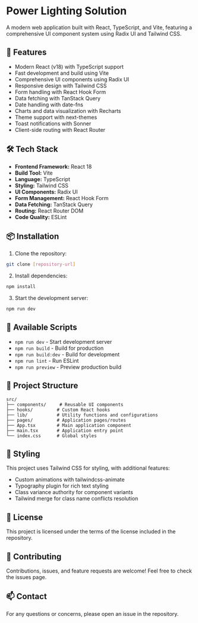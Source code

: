 # Power Lighting Solution

A modern web application built with React, TypeScript, and Vite, featuring a comprehensive UI component system using Radix UI and Tailwind CSS.

## 🚀 Features

- Modern React (v18) with TypeScript support
- Fast development and build using Vite
- Comprehensive UI components using Radix UI
- Responsive design with Tailwind CSS
- Form handling with React Hook Form
- Data fetching with TanStack Query
- Date handling with date-fns
- Charts and data visualization with Recharts
- Theme support with next-themes
- Toast notifications with Sonner
- Client-side routing with React Router

## 🛠️ Tech Stack

- **Frontend Framework:** React 18
- **Build Tool:** Vite
- **Language:** TypeScript
- **Styling:** Tailwind CSS
- **UI Components:** Radix UI
- **Form Management:** React Hook Form
- **Data Fetching:** TanStack Query
- **Routing:** React Router DOM
- **Code Quality:** ESLint

## 📦 Installation

1. Clone the repository:
```bash
git clone [repository-url]
```

2. Install dependencies:
```bash
npm install
```

3. Start the development server:
```bash
npm run dev
```

## 🔧 Available Scripts

- `npm run dev` - Start development server
- `npm run build` - Build for production
- `npm run build:dev` - Build for development
- `npm run lint` - Run ESLint
- `npm run preview` - Preview production build

## 🌳 Project Structure

```
src/
├── components/     # Reusable UI components
├── hooks/         # Custom React hooks
├── lib/           # Utility functions and configurations
├── pages/         # Application pages/routes
├── App.tsx        # Main application component
├── main.tsx       # Application entry point
└── index.css      # Global styles
```

## 🎨 Styling

This project uses Tailwind CSS for styling, with additional features:
- Custom animations with tailwindcss-animate
- Typography plugin for rich text styling
- Class variance authority for component variants
- Tailwind merge for class name conflicts resolution

## 🔐 License

This project is licensed under the terms of the license included in the repository.

## 🤝 Contributing

Contributions, issues, and feature requests are welcome! Feel free to check the issues page.

## 📫 Contact

For any questions or concerns, please open an issue in the repository.